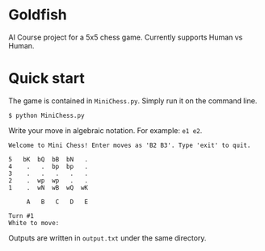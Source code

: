 # Goldfish

AI Course project for a 5x5 chess game. Currently supports Human vs Human. 

# Quick start

The game is contained in `MiniChess.py`. Simply run it on the command line.

```console
$ python MiniChess.py
```

Write your move in algebraic notation. For example: `e1 e2`.

```console
Welcome to Mini Chess! Enter moves as 'B2 B3'. Type 'exit' to quit.

5   bK  bQ  bB  bN   .
4    .   .  bp  bp   .
3    .   .   .   .   .
2    .  wp  wp   .   .
1    .  wN  wB  wQ  wK

     A   B   C   D   E

Turn #1
White to move:
```

Outputs are written in `output.txt` under the same directory.
